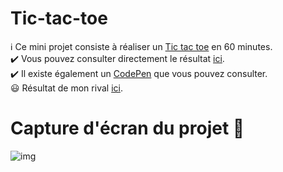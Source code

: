 # Tic-tac-toe

ℹ️ Ce mini projet consiste à réaliser un [Tic tac toe](https://www.google.com/search?q=tic+tac+toe&oq=tic+tac+toe&aqs=chrome..69i57j0i67l3j0i512j69i61j69i60j69i61.1752j0j7&sourceid=chrome&ie=UTF-8) en 60 minutes. <br />
✔️ Vous pouvez consulter directement le résultat [ici](https://tchoow.github.io/Tic-tac-toe/). <br />
✔️ Il existe également un [CodePen](https://codepen.io/Tchoow/pen/qBVOvaR) que vous pouvez consulter. <br />
😃 Résultat de mon rival [ici](https://codepen.io/xerafiu-ytb/full/yLPYwJm).

# Capture d'écran du projet 👀
![img](https://media.discordapp.net/attachments/671292077870415872/940516051249143838/unknown.png)

